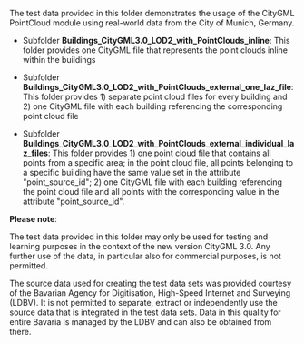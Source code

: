 The test data provided in this folder demonstrates the usage of the CityGML PointCloud module using real-world data from the City of Munich, Germany.

* Subfolder **Buildings_CityGML3.0_LOD2_with_PointClouds_inline**: This folder provides one CityGML file that represents the point clouds inline within the buildings

* Subfolder **Buildings_CityGML3.0_LOD2_with_PointClouds_external_one_laz_file**: This folder provides 1) separate point cloud files for every building and 2) one CityGML file with each building referencing the corresponding point cloud file

* Subfolder **Buildings_CityGML3.0_LOD2_with_PointClouds_external_individual_laz_files**: This folder provides 1) one point cloud file that contains all points from a specific area; in the point cloud file, all points belonging to a specific building have the same value set in the attribute "point_source_id"; 2) one CityGML file with each building referencing the point cloud file and all points with the corresponding value in the attribute "point_source_id".

**Please note**:

The test data provided in this folder may only be used for testing and learning purposes in the context of the new version CityGML 3.0. Any further use of the data, in particular also for commercial purposes, is not permitted.

The source data used for creating the test data sets was provided courtesy of the Bavarian Agency for Digitisation, High-Speed Internet and Surveying (LDBV).
It is not permitted to separate, extract or independently use the source data that is integrated in the test data sets.
Data in this quality for entire Bavaria is managed by the LDBV and can also be obtained from there.
